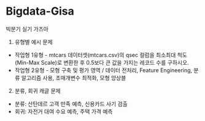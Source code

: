 # Bigdata-Gisa
빅분기 실기 가즈아
1. 유형별 예시 문제
 - 작업형 1유형 - mtcars 데이터셋(mtcars.csv)의 qsec 컬럼을 최소최대 척도(Min-Max Scale)로 변환한 후 0.5보다 큰 값을 가지는 레코드 수를 구하시오.
 - 작업형 2유형 - 모형 구축 및 평가 영역 / 데이터 전처리, Feature Engineering, 분류 알고리즘 사용, 초매개변수 최적화, 모형 앙상블

2. 분류, 회귀 캐글 문제
 - 분류: 산탄데르 고객 만족 예측, 신용카드 사기 검출
 - 회귀: 자전거 대여 수요 예측, 주택 가격 예측
